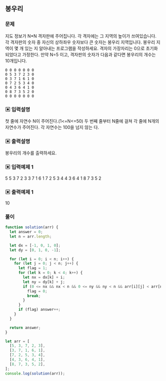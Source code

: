 ## 봉우리

### 문제

지도 정보가 N\*N 격자판에 주어집니다. 각 격자에는 그 지역의 높이가 쓰여있습니다. 각 격자판의 숫자 중 자신의 상하좌우 숫자보다 큰 숫자는 봉우리 지역입니다. 봉우리 지역이 몇 개 있는 지 알아내는 프로그램을 작성하세요. 격자의 가장자리는 0으로 초기화 되었다고 가정한다. 만약 N=5 이고, 격자판의 숫자가 다음과 같다면 봉우리의 개수는 10개입니다.

```
0 0 0 0 0 0 0
0 5 3 7 2 3 0
0 3 7 1 6 1 0
0 7 2 5 3 4 0
0 4 3 6 4 1 0
0 8 7 3 5 2 0
0 0 0 0 0 0 0
```

### ▣ 입력설명

첫 줄에 자연수 N이 주어진다.(1<=N<=50)
두 번째 줄부터 N줄에 걸쳐 각 줄에 N개의 자연수가 주어진다. 각 자연수는 100을 넘지 않는
다.

### ▣ 출력설명

봉우리의 개수를 출력하세요.

### ▣ 입력예제 1

5
5 3 7 2 3
3 7 1 6 1
7 2 5 3 4
4 3 6 4 1
8 7 3 5 2

### ▣ 출력예제 1

10

### 풀이

```js
function solution(arr) {
  let answer = 0;
  let n = arr.length;

  let dx = [-1, 0, 1, 0];
  let dy = [0, 1, 0, -1];

  for (let i = 0; i < n; i++) {
    for (let j = 0; j < n; j++) {
      let flag = 1;
      for (let k = 0; k < 4; k++) {
        let nx = dx[k] + i;
        let ny = dy[k] + j;
        if (0 <= nx && nx < n && 0 <= ny && ny < n && arr[i][j] < arr[nx][ny]) {
          flag = 0;
          break;
        }
      }
      if (flag) answer++;
    }
  }

  return answer;
}

let arr = [
  [5, 3, 7, 2, 3],
  [3, 7, 1, 6, 1],
  [7, 2, 5, 3, 4],
  [4, 3, 6, 4, 1],
  [8, 7, 3, 5, 2],
];
console.log(solution(arr));
```
